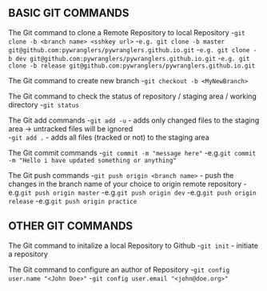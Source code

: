 ## BASIC GIT COMMANDS

The Git command to clone a Remote Repository to local Repository
-`git clone -b <branch name> <sshkey url>`
-`e.g. git clone -b master git@github.com:pywranglers/pywranglers.github.io.git`
-`e.g. git clone -b dev git@github.com:pywranglers/pywranglers.github.io.git`
-`e.g. git clone -b release git@github.com:pywranglers/pywranglers.github.io.git`

The Git command to create new branch 
-`git checkout -b <MyNewBranch>`
 
The Git command to check the status of repository / staging area / working directory
-`git status`

The Git add commands 
-`git add -u` - adds only changed files to the staging area -> untracked files will be ignored  
-`git add .` - adds all files (tracked or not) to the staging area

The Git commit commands
-`git commit -m "message here"`
-e.g.`git commit -m "Hello i have updated something or anything"`

The Git push commands
-`git push origin <branch name>` - push the changes in the branch name of your choice to origin remote repository
-e.g.`git push origin master`
-e.g.`git push origin dev`
-e.g.`git push origin release`
-e.g.`git push origin practice` 


## OTHER GIT COMMANDS

The Git command to initalize a local Repository to Github
-`git init` - initiate a repository

The Git command to configure an author of Repository
-`git config user.name "<John Doe>"`
-`git config user.email "<john@doe.org>"`